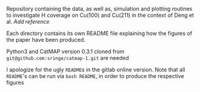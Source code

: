 Repository containing the data, as well as, simulation and plotting routines to
investigate H coverage on Cu(100) and Cu(211) in the context of Deng et al.
*Add reference*

Each directory contains its own README file explaining how the figures of the
paper have been produced.

Python3 and CatMAP version 0.3.1 cloned from ```git@github.com:sringe/catmap-1.git``` are needed

I apologize for the ugly ```README```s in the gitlab online version. Note that all
```README```'s can be run via ```bash README```, in order to produce the respective
figures

